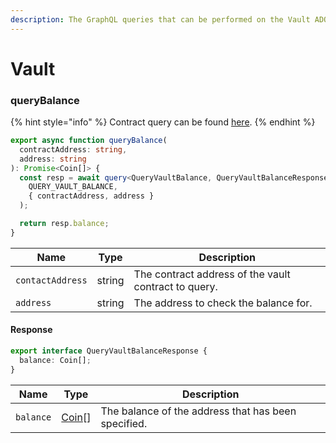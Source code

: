 ```yaml
---
description: The GraphQL queries that can be performed on the Vault ADO.
---
```


# Vault

### queryBalance

{% hint style="info" %}
Contract query can be found [here](../../../smart-contracts/ecosystem/vault.md#balance).
{% endhint %}

```typescript
export async function queryBalance(
  contractAddress: string,
  address: string
): Promise<Coin[]> {
  const resp = await query<QueryVaultBalance, QueryVaultBalanceResponse>(
    QUERY_VAULT_BALANCE,
    { contractAddress, address }
  );

  return resp.balance;
}
```

| Name             | Type   | Description                                          |
| ---------------- | ------ | ---------------------------------------------------- |
| `contactAddress` | string | The contract address of the vault contract to query. |
| `address`        | string | The address to check the balance for.                |

#### Response

```typescript
export interface QueryVaultBalanceResponse {
  balance: Coin[];
}
```

| Name      | Type                         | Description                                         |
| --------- | ---------------------------- | --------------------------------------------------- |
| `balance` | [Coin](crowdfund.md#coin)\[] | The balance of the address that has been specified. |
